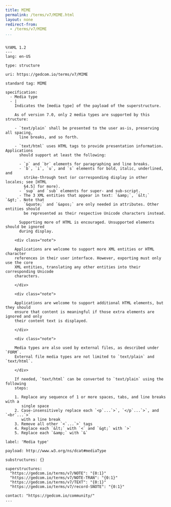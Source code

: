 ```yaml
---
title: MIME
permalink: /terms/v7/MIME.html
layout: none
redirect-from:
  - /terms/v7/MIME
...
```


```

%YAML 1.2
---
lang: en-US

type: structure

uri: https://gedcom.io/terms/v7/MIME

standard tag: MIME

specification:
  - Media type
  - |
    Indicates the [media type] of the payload of the superstructure.
    
    As of version 7.0, only 2 media types are supported by this structure:
    
    - `text/plain` shall be presented to the user as-is, preserving all spacing,
      line breaks, and so forth.
    
    - `text/html` uses HTML tags to provide presentation information. Applications
      should support at least the following:
    
      - `p` and `br` elements for paragraphing and line breaks.
      - `b`, `i`, `u`, and `s` elements for bold, italic, underlined, and
        strike-through text (or corresponding display in other locales; see [HTML
        §4.5] for more).
      - `sup` and `sub` elements for super- and sub-script.
      - The 3 XML entities that appear in text: `&amp;`, `&lt;` `&gt;`. Note that
        `&quote;` and `&apos;` are only needed in attributes. Other entities should
        be represented as their respective Unicode characters instead.
    
      Supporting more of HTML is encouraged. Unsupported elements should be ignored
      during display.
    
    <div class="note">
    
    Applications are welcome to support more XML entities or HTML character
    references in their user interface. However, exporting must only use the core
    XML entities, translating any other entities into their corresponding Unicode
    characters.
    
    </div>
    
    <div class="note">
    
    Applications are welcome to support additional HTML elements, but they should
    ensure that content is meaningful if those extra elements are ignored and only
    their content text is displayed.
    
    </div>
    
    <div class="note">
    
    Media types are also used by external files, as described under `FORM`.
    External file media types are not limited to `text/plain` and `text/html`.
    
    </div>
    
    If needed, `text/html` can be converted to `text/plain` using the following
    steps:
    
    1. Replace any sequence of 1 or more spaces, tabs, and line breaks with a
       single space
    2. Case-insensitively replace each `<p`...`>`, `</p`...`>`, and `<br`...`>`
       with a line break
    3. Remove all other `<`...`>` tags
    4. Replace each `&lt;` with `<` and `&gt;` with `>`
    5. Replace each `&amp;` with `&`

label: 'Media type'

payload: http://www.w3.org/ns/dcat#mediaType

substructures: {}

superstructures:
  "https://gedcom.io/terms/v7/NOTE": "{0:1}"
  "https://gedcom.io/terms/v7/NOTE-TRAN": "{0:1}"
  "https://gedcom.io/terms/v7/TEXT": "{0:1}"
  "https://gedcom.io/terms/v7/record-SNOTE": "{0:1}"

contact: "https://gedcom.io/community/"
...

```
